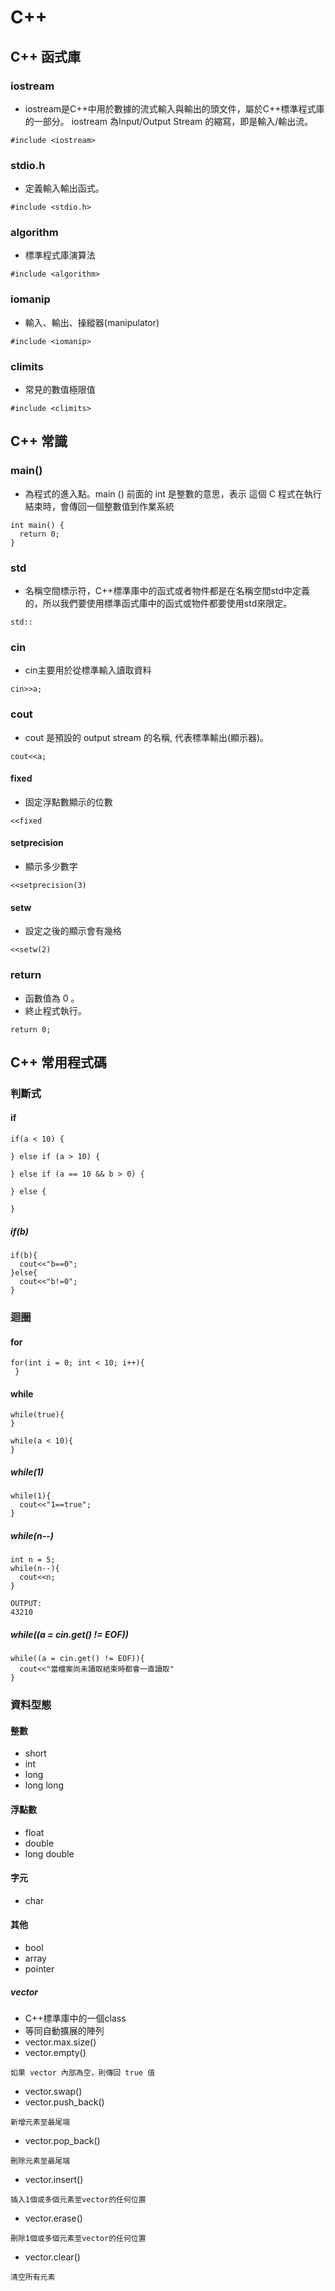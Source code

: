 # C++

## C++ 函式庫
### iostream
- iostream是C++中用於數據的流式輸入與輸出的頭文件，屬於C++標準程式庫的一部分。 iostream 為Input/Output Stream 的縮寫，即是輸入/輸出流。
```
#include <iostream>
```
### stdio.h
- 定義輸入輸出函式。
```
#include <stdio.h>
```
### algorithm
- 標準程式庫演算法
```
#include <algorithm>
```
### iomanip
- 輸入、輸出、操縱器(manipulator)
```
#include <iomanip>
```
### climits
- 常見的數值極限值
```
#include <climits>
```

## C++ 常識
### main()
- 為程式的進入點。main () 前面的 int 是整數的意思，表示 這個 C 程式在執行結束時，會傳回一個整數值到作業系統
```
int main() {
  return 0;
}
```
### std
- 名稱空間標示符，C++標準庫中的函式或者物件都是在名稱空間std中定義的，所以我們要使用標準函式庫中的函式或物件都要使用std來限定。
```
std::
```
### cin
- cin主要用於從標準輸入讀取資料
```
cin>>a;
```
### cout
- cout 是預設的 output stream 的名稱, 代表標準輸出(顯示器)。
```
cout<<a;
```
#### fixed
- 固定浮點數顯示的位數
```
<<fixed
```
#### setprecision
- 顯示多少數字
```
<<setprecision(3)
```
#### setw
- 設定之後的顯示會有幾格
```
<<setw(2)
```
### return
- 函數值為 0 。
- 終止程式執行。
```
return 0;
```

## C++ 常用程式碼
### 判斷式
#### if
```
if(a < 10) {

} else if (a > 10) {

} else if (a == 10 && b > 0) {

} else {

}
```
##### if(b)
```
if(b){
  cout<<"b==0";
}else{
  cout<<"b!=0";
}
```

### 迴圈
#### for
```
for(int i = 0; int < 10; i++){
 }
```
 
#### while
```
while(true){
}
```
```
while(a < 10){
}
```
##### while(1)
```
while(1){
  cout<<"1==true";
}
```
##### while(n--)
```
int n = 5;
while(n--){
  cout<<n;
}

OUTPUT:
43210
```
##### while((a = cin.get() != EOF))
```
while((a = cin.get() != EOF)){
  cout<<"當檔案尚未讀取結束時都會一直讀取"
}
```

### 資料型態
#### 整數
- short
- int
- long
- long long
#### 浮點數
- float
- double 
- long double
#### 字元
- char
#### 其他
- bool
- array
- pointer
##### vector
- C++標準庫中的一個class
- 等同自動擴展的陣列
- vector.max.size()
- vector.empty()
```
如果 vector 內部為空，則傳回 true 值
```
- vector.swap()
- vector.push_back()
```
新增元素至最尾端
```
- vector.pop_back()
```
刪除元素至最尾端
```
- vector.insert()
```
插入1個或多個元素至vector的任何位置
```
- vector.erase()
```
刪除1個或多個元素至vector的任何位置
```
- vector.clear()
```
清空所有元素
```
